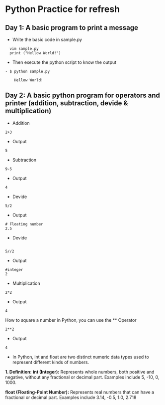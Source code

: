 # Python Practice for refresh 

## Day 1: A basic program to print a message

- Write the basic code in sample.py
```  
  vim sample.py
  print ("Hellow World!")
```
- Then execute the python script to know the output
```
- $ python sample.py

    Hellow World!
```

## Day 2: A basic python program for operators and printer (addition, subtraction, devide & multiplication)

- Addition 
```
2+3
```
- Output 

```
5
```

- Subtraction 
```
9-5
```
- Output 

```
4
```
- Devide

```
5/2
```
- Output 

```
# Floating number
2.5 
```

- Devide

```

5//2
```
- Output 

```
#integer
2
```
- Multiplication

```
2*2
```
- Output 

```
4
```

How to square a number in Python, you can use the ** Operator

```
2**2

```
- Output

```
4
```


- In Python, int and float are two distinct numeric data types used to represent different kinds of numbers.
  
**1. Definition:**
**int (Integer):**
Represents whole numbers, both positive and negative, without any fractional or decimal part. Examples include 5, -10, 0, 1000.

**float (Floating-Point Number):**
Represents real numbers that can have a fractional or decimal part. Examples include 3.14, -0.5, 1.0, 2.718
